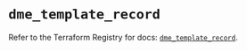 # `dme_template_record`

Refer to the Terraform Registry for docs: [`dme_template_record`](https://registry.terraform.io/providers/dnsmadeeasy/dme/1.0.8/docs/resources/template_record).
